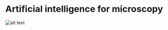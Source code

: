 # Artificial intelligence for microscopy

![alt text](https://scontent.ftun1-1.fna.fbcdn.net/v/t31.0-8/s960x960/16903185_242932566110369_8143501071390098272_o.jpg?_nc_cat=103&_nc_sid=05277f&_nc_ohc=KkBclDEOxgEAX97IqDo&_nc_ht=scontent.ftun1-1.fna&_nc_tp=7&oh=ab2dc9d7e325e8edc3a1d88cc4254956&oe=5EB1FA99)

